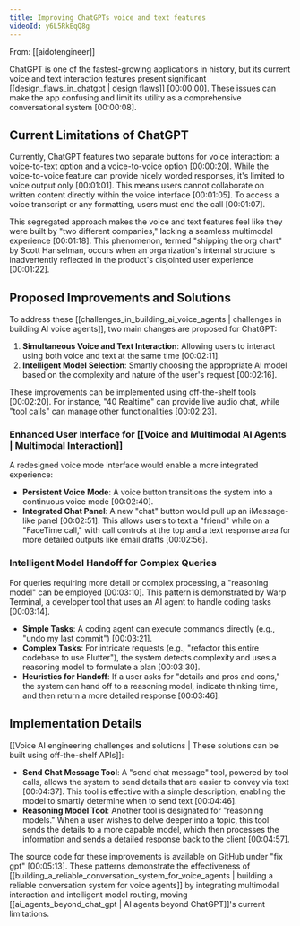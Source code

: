 ```yaml
---
title: Improving ChatGPTs voice and text features
videoId: y6L5RkEqQ8g
---
```


From: [[aidotengineer]] <br/> 

ChatGPT is one of the fastest-growing applications in history, but its current voice and text interaction features present significant [[design_flaws_in_chatgpt | design flaws]] <a class="yt-timestamp" data-t="00:00:00">[00:00:00]</a>. These issues can make the app confusing and limit its utility as a comprehensive conversational system <a class="yt-timestamp" data-t="00:00:08">[00:00:08]</a>.

## Current Limitations of ChatGPT

Currently, ChatGPT features two separate buttons for voice interaction: a voice-to-text option and a voice-to-voice option <a class="yt-timestamp" data-t="00:00:20">[00:00:20]</a>. While the voice-to-voice feature can provide nicely worded responses, it's limited to voice output only <a class="yt-timestamp" data-t="00:01:01">[00:01:01]</a>. This means users cannot collaborate on written content directly within the voice interface <a class="yt-timestamp" data-t="00:01:05">[00:01:05]</a>. To access a voice transcript or any formatting, users must end the call <a class="yt-timestamp" data-t="00:01:07">[00:01:07]</a>.

This segregated approach makes the voice and text features feel like they were built by "two different companies," lacking a seamless multimodal experience <a class="yt-timestamp" data-t="00:01:18">[00:01:18]</a>. This phenomenon, termed "shipping the org chart" by Scott Hanselman, occurs when an organization's internal structure is inadvertently reflected in the product's disjointed user experience <a class="yt-timestamp" data-t="00:01:22">[00:01:22]</a>.

## Proposed Improvements and Solutions

To address these [[challenges_in_building_ai_voice_agents | challenges in building AI voice agents]], two main changes are proposed for ChatGPT:
1.  **Simultaneous Voice and Text Interaction**: Allowing users to interact using both voice and text at the same time <a class="yt-timestamp" data-t="00:02:11">[00:02:11]</a>.
2.  **Intelligent Model Selection**: Smartly choosing the appropriate AI model based on the complexity and nature of the user's request <a class="yt-timestamp" data-t="00:02:16">[00:02:16]</a>.

These improvements can be implemented using off-the-shelf tools <a class="yt-timestamp" data-t="00:02:20">[00:02:20]</a>. For instance, "40 Realtime" can provide live audio chat, while "tool calls" can manage other functionalities <a class="yt-timestamp" data-t="00:02:23">[00:02:23]</a>.

### Enhanced User Interface for [[Voice and Multimodal AI Agents | Multimodal Interaction]]

A redesigned voice mode interface would enable a more integrated experience:
*   **Persistent Voice Mode**: A voice button transitions the system into a continuous voice mode <a class="yt-timestamp" data-t="00:02:40">[00:02:40]</a>.
*   **Integrated Chat Panel**: A new "chat" button would pull up an iMessage-like panel <a class="yt-timestamp" data-t="00:02:51">[00:02:51]</a>. This allows users to text a "friend" while on a "FaceTime call," with call controls at the top and a text response area for more detailed outputs like email drafts <a class="yt-timestamp" data-t="00:02:56">[00:02:56]</a>.

### Intelligent Model Handoff for Complex Queries

For queries requiring more detail or complex processing, a "reasoning model" can be employed <a class="yt-timestamp" data-t="00:03:10">[00:03:10]</a>. This pattern is demonstrated by Warp Terminal, a developer tool that uses an AI agent to handle coding tasks <a class="yt-timestamp" data-t="00:03:14">[00:03:14]</a>.

*   **Simple Tasks**: A coding agent can execute commands directly (e.g., "undo my last commit") <a class="yt-timestamp" data-t="00:03:21">[00:03:21]</a>.
*   **Complex Tasks**: For intricate requests (e.g., "refactor this entire codebase to use Flutter"), the system detects complexity and uses a reasoning model to formulate a plan <a class="yt-timestamp" data-t="00:03:30">[00:03:30]</a>.
*   **Heuristics for Handoff**: If a user asks for "details and pros and cons," the system can hand off to a reasoning model, indicate thinking time, and then return a more detailed response <a class="yt-timestamp" data-t="00:03:46">[00:03:46]</a>.

## Implementation Details

[[Voice AI engineering challenges and solutions | These solutions can be built using off-the-shelf APIs]]:
*   **Send Chat Message Tool**: A "send chat message" tool, powered by tool calls, allows the system to send details that are easier to convey via text <a class="yt-timestamp" data-t="00:04:37">[00:04:37]</a>. This tool is effective with a simple description, enabling the model to smartly determine when to send text <a class="yt-timestamp" data-t="00:04:46">[00:04:46]</a>.
*   **Reasoning Model Tool**: Another tool is designated for "reasoning models." When a user wishes to delve deeper into a topic, this tool sends the details to a more capable model, which then processes the information and sends a detailed response back to the client <a class="yt-timestamp" data-t="00:04:57">[00:04:57]</a>.

The source code for these improvements is available on GitHub under "fix gpt" <a class="yt-timestamp" data-t="00:05:13">[00:05:13]</a>. These patterns demonstrate the effectiveness of [[building_a_reliable_conversation_system_for_voice_agents | building a reliable conversation system for voice agents]] by integrating multimodal interaction and intelligent model routing, moving [[ai_agents_beyond_chat_gpt | AI agents beyond ChatGPT]]'s current limitations.